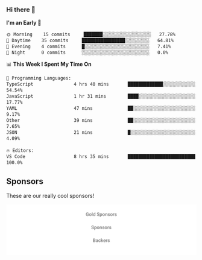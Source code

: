 ### Hi there 👋

<!--
**alexanderniebuhr/alexanderniebuhr** is a ✨ _special_ ✨ repository because its `README.md` (this file) appears on your GitHub profile.

Here are some ideas to get you started:

- 🔭 I’m currently working on ...
- 🌱 I’m currently learning ...
- 👯 I’m looking to collaborate on ...
- 🤔 I’m looking for help with ...
- 💬 Ask me about ...
- 📫 How to reach me: ...
- 😄 Pronouns: ...
- ⚡ Fun fact: ...
-->

<!--START_SECTION:waka-->
**I'm an Early 🐤** 

```text
🌞 Morning    15 commits     ███████░░░░░░░░░░░░░░░░░░   27.78% 
🌆 Daytime    35 commits     ████████████████░░░░░░░░░   64.81% 
🌃 Evening    4 commits      █░░░░░░░░░░░░░░░░░░░░░░░░   7.41% 
🌙 Night      0 commits      ░░░░░░░░░░░░░░░░░░░░░░░░░   0.0%

```


📊 **This Week I Spent My Time On** 

```text
💬 Programming Languages: 
TypeScript               4 hrs 40 mins       █████████████░░░░░░░░░░░░   54.54% 
JavaScript               1 hr 31 mins        ████░░░░░░░░░░░░░░░░░░░░░   17.77% 
YAML                     47 mins             ██░░░░░░░░░░░░░░░░░░░░░░░   9.17% 
Other                    39 mins             ██░░░░░░░░░░░░░░░░░░░░░░░   7.65% 
JSON                     21 mins             █░░░░░░░░░░░░░░░░░░░░░░░░   4.09%

🔥 Editors: 
VS Code                  8 hrs 35 mins       █████████████████████████   100.0%

```


<!--END_SECTION:waka-->

## Sponsors

These are our really cool sponsors!

<!-- sponsors -->

<!-- sponsors -->

<p align="center">
  <a href="https://github.com/sponsors/alexanderniebuhr">
    <img src='./sponsors.svg'/>
  </a>
</p>
